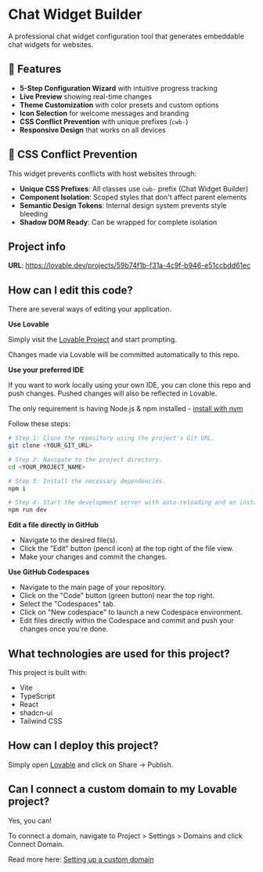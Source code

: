 # Chat Widget Builder

A professional chat widget configuration tool that generates embeddable chat widgets for websites.

## 🚀 Features

- **5-Step Configuration Wizard** with intuitive progress tracking  
- **Live Preview** showing real-time changes
- **Theme Customization** with color presets and custom options
- **Icon Selection** for welcome messages and branding
- **CSS Conflict Prevention** with unique prefixes (`cwb-`)
- **Responsive Design** that works on all devices

## 🎯 CSS Conflict Prevention

This widget prevents conflicts with host websites through:
- **Unique CSS Prefixes**: All classes use `cwb-` prefix (Chat Widget Builder)
- **Component Isolation**: Scoped styles that don't affect parent elements
- **Semantic Design Tokens**: Internal design system prevents style bleeding
- **Shadow DOM Ready**: Can be wrapped for complete isolation

## Project info

**URL**: https://lovable.dev/projects/59b74f1b-f31a-4c9f-b946-e51ccbdd61ec

## How can I edit this code?

There are several ways of editing your application.

**Use Lovable**

Simply visit the [Lovable Project](https://lovable.dev/projects/59b74f1b-f31a-4c9f-b946-e51ccbdd61ec) and start prompting.

Changes made via Lovable will be committed automatically to this repo.

**Use your preferred IDE**

If you want to work locally using your own IDE, you can clone this repo and push changes. Pushed changes will also be reflected in Lovable.

The only requirement is having Node.js & npm installed - [install with nvm](https://github.com/nvm-sh/nvm#installing-and-updating)

Follow these steps:

```sh
# Step 1: Clone the repository using the project's Git URL.
git clone <YOUR_GIT_URL>

# Step 2: Navigate to the project directory.
cd <YOUR_PROJECT_NAME>

# Step 3: Install the necessary dependencies.
npm i

# Step 4: Start the development server with auto-reloading and an instant preview.
npm run dev
```

**Edit a file directly in GitHub**

- Navigate to the desired file(s).
- Click the "Edit" button (pencil icon) at the top right of the file view.
- Make your changes and commit the changes.

**Use GitHub Codespaces**

- Navigate to the main page of your repository.
- Click on the "Code" button (green button) near the top right.
- Select the "Codespaces" tab.
- Click on "New codespace" to launch a new Codespace environment.
- Edit files directly within the Codespace and commit and push your changes once you're done.

## What technologies are used for this project?

This project is built with:

- Vite
- TypeScript
- React
- shadcn-ui
- Tailwind CSS

## How can I deploy this project?

Simply open [Lovable](https://lovable.dev/projects/59b74f1b-f31a-4c9f-b946-e51ccbdd61ec) and click on Share -> Publish.

## Can I connect a custom domain to my Lovable project?

Yes, you can!

To connect a domain, navigate to Project > Settings > Domains and click Connect Domain.

Read more here: [Setting up a custom domain](https://docs.lovable.dev/tips-tricks/custom-domain#step-by-step-guide)
